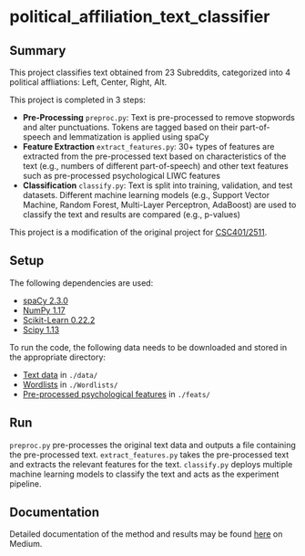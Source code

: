 # political_affiliation_text_classifier

## Summary

This project classifies text obtained from 23 Subreddits, categorized into 4 political affliations: Left, Center, Right, Alt.

This project is completed in 3 steps:
- <strong>Pre-Processing</strong> `preproc.py`: Text is pre-processed to remove stopwords and alter punctuations. Tokens are tagged based on their part-of-speech and lemmatization is applied using spaCy
- <strong>Feature Extraction</strong> `extract_features.py`: 30+ types of features are extracted from the pre-processed text based on characteristics of the text (e.g., numbers of different part-of-speech) and other text features such as pre-processed psychological LIWC features
- <strong>Classification</strong> `classify.py`: Text is split into training, validation, and test datasets. Different machine learning models (e.g., Support Vector Machine, Random Forest, Multi-Layer Perceptron, AdaBoost) are used to classify the text and results are compared (e.g., p-values)

This project is a modification of the original project for <a href="http://www.cs.toronto.edu/~frank/csc401/">CSC401/2511</a>. 

## Setup
The following dependencies are used:
- <a href="https://spacy.io/">spaCy 2.3.0</a>
- <a href="https://numpy.org/">NumPy 1.17</a>
- <a href="scikit-learn.org">Scikit-Learn 0.22.2</a>
- <a href="scipy.org">Scipy 1.13</a>

To run the code, the following data needs to be downloaded and stored in the appropriate directory:
- <a href="https://drive.google.com/drive/folders/1kiWXg8xyPoQik2goDtIDByh1JvsNj9C8?usp=sharing">Text data</a> in `./data/`
- <a href="https://drive.google.com/drive/folders/1QkxOINiFj-yqlgQp13TZiaEWUSiGqhzp?usp=sharing">Wordlists</a> in `./Wordlists/`
- <a href="https://drive.google.com/drive/folders/1febHYW0F81M7BHiiX3JoibRuhxkPPIjx?usp=sharing">Pre-processed psychological features</a> in `./feats/`

## Run
`preproc.py` pre-processes the original text data and outputs a file containing the pre-processed text. `extract_features.py` takes the pre-processed text and extracts the relevant features for the text. `classify.py` deploys multiple machine learning models to classify the text and acts as the experiment pipeline.

## Documentation
Detailed documentation of the method and results may be found <a href="https://medium.com/@arnoldyeung/using-machine-learning-to-identify-political-affiliations-in-reddit-posts-9636fbbdd8ab?sk=55352d8682ea333cc9a508b0e12b0d03">here</a> on Medium.
